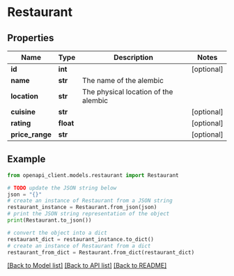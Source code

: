# Restaurant


## Properties

Name | Type | Description | Notes
------------ | ------------- | ------------- | -------------
**id** | **int** |  | [optional] 
**name** | **str** | The name of the alembic | 
**location** | **str** | The physical location of the alembic | 
**cuisine** | **str** |  | [optional] 
**rating** | **float** |  | [optional] 
**price_range** | **str** |  | [optional] 

## Example

```python
from openapi_client.models.restaurant import Restaurant

# TODO update the JSON string below
json = "{}"
# create an instance of Restaurant from a JSON string
restaurant_instance = Restaurant.from_json(json)
# print the JSON string representation of the object
print(Restaurant.to_json())

# convert the object into a dict
restaurant_dict = restaurant_instance.to_dict()
# create an instance of Restaurant from a dict
restaurant_from_dict = Restaurant.from_dict(restaurant_dict)
```
[[Back to Model list]](../README.md#documentation-for-models) [[Back to API list]](../README.md#documentation-for-api-endpoints) [[Back to README]](../README.md)


